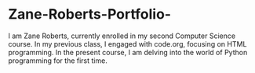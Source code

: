 # Zane-Roberts-Portfolio-
I am Zane Roberts, currently enrolled in my second Computer Science course. In my previous class, I engaged with code.org, focusing on HTML programming. In the present course, I am delving into the world of Python programming for the first time.
